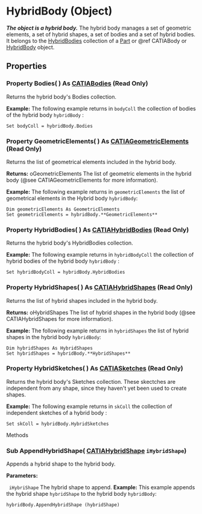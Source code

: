 # HybridBody (Object)

**_The object is a hybrid body._**
The hybrid body manages a set of geometric elements, a set of hybrid shapes, a set of bodies and a set of hybrid bodies.
It belongs to the [HybridBodies](../MecModInterfaces/interface_HybridBodies_30456.md) collection of a [Part](../MecModInterfaces/interface_Part_3788.md) or @ref CATIABody or [HybridBody](../MecModInterfaces/interface_HybridBody_21378.md) object.

## Properties

### Property **Bodies**( ) As [CATIABodies](../MecModInterfaces/interface_Bodies_7994.md) (Read Only)

Returns the hybrid body's Bodies collection.

**Example:**     The following example returns in `bodyColl` the collection of bodies of the hybrid body `hybridBody` :

```VBScript
Set bodyColl = hybridBody.Bodies

```

### Property **GeometricElements**( ) As [CATIAGeometricElements](../MecModInterfaces/interface_GeometricElements_62160.md) (Read Only)

Returns the list of geometrical elements included in the hybrid body.

**Returns:**      oGeometricElements The list of geometric elements in the hybrid body (@see CATIAGeometricElements
for more information).

**Example:**     The following example returns in `geometricElements` the list of
geometrical elements in the Hybrid body `hybridBody`:

```VBScript
Dim geometricElements As GeometricElements
Set geometricElements = hybridBody.**GeometricElements**

```

### Property **HybridBodies**( ) As [CATIAHybridBodies](../MecModInterfaces/interface_HybridBodies_30456.md) (Read Only)

Returns the hybrid body's HybridBodies collection.

**Example:**     The following example returns in `hybridBodyColl` the collection of hybrid bodies of the hybrid body `hybridBody` :

```VBScript
Set hybridBodyColl = hybridBody.HybridBodies

```

### Property **HybridShapes**( ) As [CATIAHybridShapes](../MecModInterfaces/interface_HybridShapes_30836.md) (Read Only)

Returns the list of hybrid shapes included in the hybrid body.

**Returns:**      oHybridShapes The list of hybrid shapes in the hybrid body (@see CATIAHybridShapes
for more information).

**Example:**     The following example returns in `hybridShapes` the list of
hybrid shapes in the hybrid body `hybridBody`:

```VBScript
Dim hybridShapes As HybridShapes
Set hybridShapes = hybridBody.**HybridShapes**

```

### Property **HybridSketches**( ) As [CATIASketches](../MecModInterfaces/interface_Sketches_14228.md) (Read Only)

Returns the hybrid body's Sketches collection. These skectches are independent from any shape, since they haven't yet been used to create shapes.

**Example:**     The following example returns in `skColl` the collection of independent sketches of a hybrid body :

```VBScript
Set skColl = hybridBody.HybridSketches

```

Methods

### Sub **AppendHybridShape**( [CATIAHybridShape](../MecModInterfaces/interface_HybridShape_25589.md)  `iHybridShape`)

Appends a hybrid shape to the hybrid body.

**Parameters:**

` iHybriShape`      The hybrid shape to append.  **Example:**      This example appends the hybrid shape `hybridShape` to the hybrid body `hybridBody`:

```VBScript
hybridBody.AppendHybridShape (hybridShape)

```